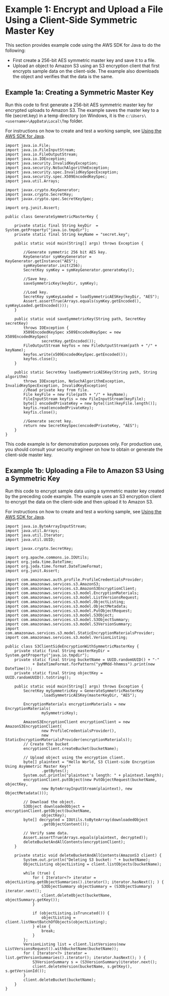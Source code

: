# Example 1: Encrypt and Upload a File Using a Client\-Side Symmetric Master Key<a name="encrypt-client-side-symmetric-master-key"></a>

This section provides example code using the AWS SDK for Java to do the following:
+ First create a 256\-bit AES symmetric master key and save it to a file\.
+ Upload an object to Amazon S3 using an S3 encryption client that first encrypts sample data on the client\-side\. The example also downloads the object and verifies that the data is the same\.

## Example 1a: Creating a Symmetric Master Key<a name="ClientSideEncryptionExample-AESKey"></a>

Run this code to first generate a 256\-bit AES symmetric master key for encrypted uploads to Amazon S3\. The example saves the master key to a file \(secret\.key\) in a temp directory \(on Windows, it is the `c:\Users\<username>\AppData\Local\Tmp` folder\.

 For instructions on how to create and test a working sample, see [Using the AWS SDK for Java](UsingTheMPDotJavaAPI.md)\. 

```
import java.io.File;
import java.io.FileInputStream;
import java.io.FileOutputStream;
import java.io.IOException;
import java.security.InvalidKeyException;
import java.security.NoSuchAlgorithmException;
import java.security.spec.InvalidKeySpecException;
import java.security.spec.X509EncodedKeySpec;
import java.util.Arrays;

import javax.crypto.KeyGenerator;
import javax.crypto.SecretKey;
import javax.crypto.spec.SecretKeySpec;

import org.junit.Assert;

public class GenerateSymmetricMasterKey {

    private static final String keyDir  = System.getProperty("java.io.tmpdir"); 
    private static final String keyName = "secret.key";
    
    public static void main(String[] args) throws Exception {
        
        //Generate symmetric 256 bit AES key.
        KeyGenerator symKeyGenerator = KeyGenerator.getInstance("AES");
        symKeyGenerator.init(256); 
        SecretKey symKey = symKeyGenerator.generateKey();
 
        //Save key.
        saveSymmetricKey(keyDir, symKey);
        
        //Load key.
        SecretKey symKeyLoaded = loadSymmetricAESKey(keyDir, "AES");           
        Assert.assertTrue(Arrays.equals(symKey.getEncoded(), symKeyLoaded.getEncoded()));
    }

    public static void saveSymmetricKey(String path, SecretKey secretKey) 
        throws IOException {
        X509EncodedKeySpec x509EncodedKeySpec = new X509EncodedKeySpec(
                secretKey.getEncoded());
        FileOutputStream keyfos = new FileOutputStream(path + "/" + keyName);
        keyfos.write(x509EncodedKeySpec.getEncoded());
        keyfos.close();
    }
    
    public static SecretKey loadSymmetricAESKey(String path, String algorithm) 
        throws IOException, NoSuchAlgorithmException, InvalidKeySpecException, InvalidKeyException{
        //Read private key from file.
        File keyFile = new File(path + "/" + keyName);
        FileInputStream keyfis = new FileInputStream(keyFile);
        byte[] encodedPrivateKey = new byte[(int)keyFile.length()];
        keyfis.read(encodedPrivateKey);
        keyfis.close(); 

        //Generate secret key.
        return new SecretKeySpec(encodedPrivateKey, "AES");
    }
}
```

This code example is for demonstration purposes only\. For production use, you should consult your security engineer on how to obtain or generate the client\-side master key\.

## Example 1b: Uploading a File to Amazon S3 Using a Symmetric Key<a name="ClientSideEncryptionExample-DirectoryUpload"></a>

Run this code to encrypt sample data using a symmetric master key created by the preceding code example\. The example uses an S3 encryption client to encrypt the data on the client\-side and then upload it to Amazon S3\. 

For instructions on how to create and test a working sample, see [Using the AWS SDK for Java](UsingTheMPDotJavaAPI.md)\.

```
import java.io.ByteArrayInputStream;
import java.util.Arrays;
import java.util.Iterator;
import java.util.UUID;

import javax.crypto.SecretKey;

import org.apache.commons.io.IOUtils;
import org.joda.time.DateTime;
import org.joda.time.format.DateTimeFormat;
import org.junit.Assert;

import com.amazonaws.auth.profile.ProfileCredentialsProvider;
import com.amazonaws.services.s3.AmazonS3;
import com.amazonaws.services.s3.AmazonS3EncryptionClient;
import com.amazonaws.services.s3.model.EncryptionMaterials;
import com.amazonaws.services.s3.model.ListVersionsRequest;
import com.amazonaws.services.s3.model.ObjectListing;
import com.amazonaws.services.s3.model.ObjectMetadata;
import com.amazonaws.services.s3.model.PutObjectRequest;
import com.amazonaws.services.s3.model.S3Object;
import com.amazonaws.services.s3.model.S3ObjectSummary;
import com.amazonaws.services.s3.model.S3VersionSummary;
import com.amazonaws.services.s3.model.StaticEncryptionMaterialsProvider;
import com.amazonaws.services.s3.model.VersionListing;

public class S3ClientSideEncryptionWithSymmetricMasterKey {
    private static final String masterKeyDir = System.getProperty("java.io.tmpdir");
    private static final String bucketName = UUID.randomUUID() + "-"
            + DateTimeFormat.forPattern("yyMMdd-hhmmss").print(new DateTime());
    private static final String objectKey = UUID.randomUUID().toString();

    public static void main(String[] args) throws Exception {
        SecretKey mySymmetricKey = GenerateSymmetricMasterKey
                .loadSymmetricAESKey(masterKeyDir, "AES");

        EncryptionMaterials encryptionMaterials = new EncryptionMaterials(
                mySymmetricKey);

        AmazonS3EncryptionClient encryptionClient = new AmazonS3EncryptionClient(
                new ProfileCredentialsProvider(),
                new StaticEncryptionMaterialsProvider(encryptionMaterials));
        // Create the bucket
        encryptionClient.createBucket(bucketName);

        // Upload object using the encryption client.
        byte[] plaintext = "Hello World, S3 Client-side Encryption Using Asymmetric Master Key!"
                .getBytes();
        System.out.println("plaintext's length: " + plaintext.length);
        encryptionClient.putObject(new PutObjectRequest(bucketName, objectKey,
                new ByteArrayInputStream(plaintext), new ObjectMetadata()));

        // Download the object.
        S3Object downloadedObject = encryptionClient.getObject(bucketName,
                objectKey);
        byte[] decrypted = IOUtils.toByteArray(downloadedObject
                .getObjectContent());
        
        // Verify same data.
        Assert.assertTrue(Arrays.equals(plaintext, decrypted));
        deleteBucketAndAllContents(encryptionClient);
    }

    private static void deleteBucketAndAllContents(AmazonS3 client) {
        System.out.println("Deleting S3 bucket: " + bucketName);
        ObjectListing objectListing = client.listObjects(bucketName);

        while (true) {
            for ( Iterator<?> iterator = objectListing.getObjectSummaries().iterator(); iterator.hasNext(); ) {
                S3ObjectSummary objectSummary = (S3ObjectSummary) iterator.next();
                client.deleteObject(bucketName, objectSummary.getKey());
            }

            if (objectListing.isTruncated()) {
                objectListing = client.listNextBatchOfObjects(objectListing);
            } else {
                break;
            }
        };
        VersionListing list = client.listVersions(new ListVersionsRequest().withBucketName(bucketName));
        for ( Iterator<?> iterator = list.getVersionSummaries().iterator(); iterator.hasNext(); ) {
            S3VersionSummary s = (S3VersionSummary)iterator.next();
            client.deleteVersion(bucketName, s.getKey(), s.getVersionId());
        }
        client.deleteBucket(bucketName);
    }
}
```